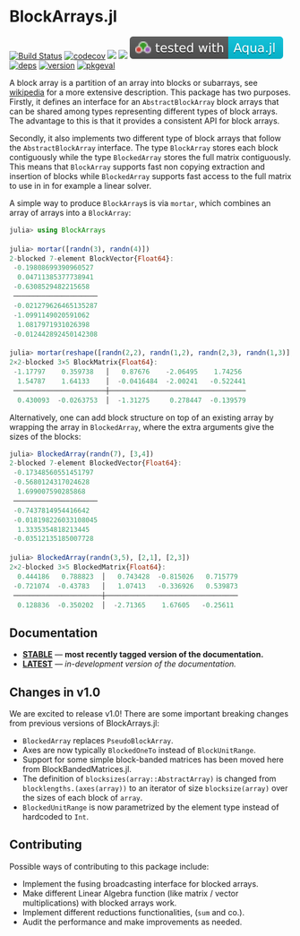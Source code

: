 # BlockArrays.jl

[![Build Status](https://github.com/JuliaArrays/BlockArrays.jl/workflows/CI/badge.svg)](https://github.com/JuliaArrays/BlockArrays.jl/actions)
[![codecov](https://codecov.io/gh/JuliaArrays/BlockArrays.jl/branch/master/graph/badge.svg)](https://codecov.io/gh/JuliaArrays/BlockArrays.jl) [![](https://img.shields.io/badge/docs-stable-blue.svg)](https://JuliaArrays.github.io/BlockArrays.jl/stable)
[![](https://img.shields.io/badge/docs-dev-blue.svg)](https://JuliaArrays.github.io/BlockArrays.jl/dev)
[![Aqua QA](https://raw.githubusercontent.com/JuliaTesting/Aqua.jl/master/badge.svg)](https://github.com/JuliaTesting/Aqua.jl)
[![deps](https://juliahub.com/docs/General/BlockArrays/stable/deps.svg)](https://juliahub.com/ui/Packages/General/BlockArrays?t=2)
[![version](https://juliahub.com/docs/General/BlockArrays/stable/version.svg)](https://juliahub.com/ui/Packages/General/BlockArrays)
[![pkgeval](https://juliahub.com/docs/General/BlockArrays/stable/pkgeval.svg)](https://juliaci.github.io/NanosoldierReports/pkgeval_badges/report.html)

A block array is a partition of an array into blocks or subarrays, see [wikipedia](https://en.wikipedia.org/wiki/Block_matrix) for a more extensive description. This package has two purposes. Firstly, it defines an interface for an `AbstractBlockArray` block arrays that can be shared among types representing different types of block arrays. The advantage to this is that it provides a consistent API for block arrays.

Secondly, it also implements two different type of block arrays that follow the `AbstractBlockArray` interface. The type `BlockArray` stores each block contiguously while the type `BlockedArray` stores the full matrix contiguously. This means that `BlockArray` supports fast non copying extraction and insertion of blocks while `BlockedArray` supports fast access to the full matrix to use in in for example a linear solver.

A simple way to produce `BlockArray`s is via `mortar`, which combines an array of arrays into a `BlockArray`:
```julia
julia> using BlockArrays

julia> mortar([randn(3), randn(4)])
2-blocked 7-element BlockVector{Float64}:
 -0.19808699390960527
  0.04711385377738941
 -0.6308529482215658
 ─────────────────────
 -0.021279626465135287
 -1.0991149020591062
  1.0817971931026398
 -0.012442892450142308

julia> mortar(reshape([randn(2,2), randn(1,2), randn(2,3), randn(1,3)],2,2))
2×2-blocked 3×5 BlockMatrix{Float64}:
 -1.17797    0.359738   │   0.87676    -2.06495    1.74256
  1.54787    1.64133    │  -0.0416484  -2.00241   -0.522441
 ───────────────────────┼──────────────────────────────────
  0.430093  -0.0263753  │  -1.31275     0.278447  -0.139579
```

Alternatively, one can add block structure on top of an existing array by wrapping the array in  `BlockedArray`, where the extra arguments give the sizes of the blocks:
```julia
julia> BlockedArray(randn(7), [3,4])
2-blocked 7-element BlockedVector{Float64}:
 -0.17348560551451797
 -0.5680124317024628
  1.699007590285868
 ─────────────────────
 -0.7437814954416642
 -0.018198226033108045
  1.3335354818213445
 -0.03512135185007728

julia> BlockedArray(randn(3,5), [2,1], [2,3])
2×2-blocked 3×5 BlockedMatrix{Float64}:
  0.444186   0.788823  │   0.743428  -0.815026   0.715779
 -0.721074  -0.43783   │   1.07413   -0.336926   0.539873
 ──────────────────────┼─────────────────────────────────
  0.128836  -0.350202  │  -2.71365    1.67605   -0.25611
```


## Documentation

- [**STABLE**][docs-stable-url] &mdash; **most recently tagged version of the documentation.**
- [**LATEST**][docs-dev-url] &mdash; *in-development version of the documentation.*

## Changes in v1.0

We are excited to release v1.0! There are some important breaking changes from previous versions of BlockArrays.jl:

- `BlockedArray` replaces `PseudoBlockArray`.
- Axes are now typically `BlockedOneTo` instead of `BlockUnitRange`.
- Support for some simple block-banded matrices has been moved here from BlockBandedMatrices.jl.
- The definition of `blocksizes(array::AbstractArray)` is changed from `blocklengths.(axes(array))` to an iterator of size `blocksize(array)` over the sizes of each block of `array`.
- `BlockedUnitRange` is now parametrized by the element type instead of hardcoded to `Int`.

## Contributing

Possible ways of contributing to this package include:

* Implement the fusing broadcasting interface for blocked arrays.
* Make different Linear Algebra function (like matrix / vector multiplications) with blocked arrays work.
* Implement different reductions functionalities, (`sum` and co.).
* Audit the performance and make improvements as needed.

[docs-dev-url]: https://JuliaArrays.github.io/BlockArrays.jl/dev/
[docs-stable-url]: https://JuliaArrays.github.io/BlockArrays.jl/stable
